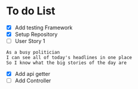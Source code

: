 # To do List

- [X] Add testing Framework
- [X] Setup Repository
- [ ] User Story 1
```
As a busy politician
I can see all of today's headlines in one place
So I know what the big stories of the day are
```
- [X] Add api getter
- [ ] Add Controller
